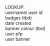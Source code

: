 LOOKUP:\
username\ 
user id\
badges (tbd)\
date created\
banner colour (tbd)\
user pfp\
user banner

